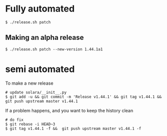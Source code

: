
# Fully automated

    $ ./release.sh patch


## Making an alpha release


    $ ./release.sh patch --new-version 1.44.1a1


# semi automated
To make a new release
```
# update solara/__init__.py
$ git add -u && git commit -m 'Release v1.44.1' && git tag v1.44.1 && git push upstream master v1.44.1
```


If a problem happens, and you want to keep the history clean
```
# do fix
$ git rebase -i HEAD~3
$ git tag v1.44.1 -f &&  git push upstream master v1.44.1 -f
```
